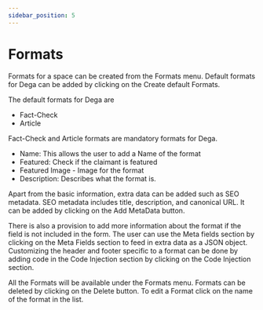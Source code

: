 ```yaml
---
sidebar_position: 5
---
```


# Formats

Formats for a space can be created from the Formats menu. Default formats for Dega can be added by clicking on the Create default Formats. 

The default formats for Dega are
- Fact-Check
- Article

Fact-Check and Article formats are mandatory formats for Dega.

- Name: This allows the user to add a Name of the format
- Featured: Check if the claimant is featured
- Featured Image - Image for the format
- Description: Describes what the format is.

Apart from the basic information, extra data can be added such as SEO metadata. SEO metadata includes title, description, and canonical URL. It can be added by clicking on the Add MetaData button.

There is also a provision to add more information about the format if the field is not included in the form. The user can use the Meta fields section by clicking on the Meta Fields section to feed in extra data as a JSON object.
Customizing the header and footer specific to a format can be done by adding code in the Code Injection section by clicking on the Code Injection section.

All the Formats will be available under the Formats menu. 
Formats can be deleted by clicking on the Delete button. To edit a Format click on the name of the format in the list.
